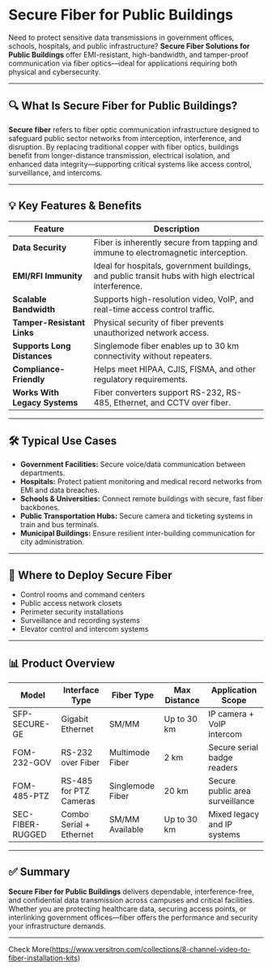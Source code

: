 # Secure Fiber for Public Buildings

Need to protect sensitive data transmissions in government offices, schools, hospitals, and public infrastructure? **Secure Fiber Solutions for Public Buildings** offer EMI-resistant, high-bandwidth, and tamper-proof communication via fiber optics—ideal for applications requiring both physical and cybersecurity.

---

## 🔍 What Is Secure Fiber for Public Buildings?

**Secure fiber** refers to fiber optic communication infrastructure designed to safeguard public sector networks from interception, interference, and disruption. By replacing traditional copper with fiber optics, buildings benefit from longer-distance transmission, electrical isolation, and enhanced data integrity—supporting critical systems like access control, surveillance, and intercoms.

---

## 💡 Key Features & Benefits

| Feature                       | Description                                                                 |
|------------------------------|-----------------------------------------------------------------------------|
| **Data Security**             | Fiber is inherently secure from tapping and immune to electromagnetic interception. |
| **EMI/RFI Immunity**          | Ideal for hospitals, government buildings, and public transit hubs with high electrical interference. |
| **Scalable Bandwidth**        | Supports high-resolution video, VoIP, and real-time access control traffic. |
| **Tamper-Resistant Links**    | Physical security of fiber prevents unauthorized network access.            |
| **Supports Long Distances**   | Singlemode fiber enables up to 30 km connectivity without repeaters.       |
| **Compliance-Friendly**       | Helps meet HIPAA, CJIS, FISMA, and other regulatory requirements.           |
| **Works With Legacy Systems** | Fiber converters support RS-232, RS-485, Ethernet, and CCTV over fiber.     |

---

## 🛠️ Typical Use Cases

- **Government Facilities:** Secure voice/data communication between departments.  
- **Hospitals:** Protect patient monitoring and medical record networks from EMI and data breaches.  
- **Schools & Universities:** Connect remote buildings with secure, fast fiber backbones.  
- **Public Transportation Hubs:** Secure camera and ticketing systems in train and bus terminals.  
- **Municipal Buildings:** Ensure resilient inter-building communication for city administration.

---

## 🛒 Where to Deploy Secure Fiber

- Control rooms and command centers  
- Public access network closets  
- Perimeter security installations  
- Surveillance and recording systems  
- Elevator control and intercom systems

---

## 📊 Product Overview

| Model                 | Interface Type         | Fiber Type       | Max Distance | Application Scope                |
|----------------------|------------------------|------------------|--------------|----------------------------------|
| SFP-SECURE-GE        | Gigabit Ethernet       | SM/MM            | Up to 30 km  | IP camera + VoIP intercom        |
| FOM-232-GOV          | RS-232 over Fiber       | Multimode Fiber  | 2 km         | Secure serial badge readers      |
| FOM-485-PTZ          | RS-485 for PTZ Cameras | Singlemode Fiber | 20 km        | Secure public area surveillance  |
| SEC-FIBER-RUGGED     | Combo Serial + Ethernet| SM/MM Available  | Up to 30 km  | Mixed legacy and IP systems      |

---

## ✅ Summary

**Secure Fiber for Public Buildings** delivers dependable, interference-free, and confidential data transmission across campuses and critical facilities. Whether you are protecting healthcare data, securing access points, or interlinking government offices—fiber offers the performance and security your infrastructure demands.

---

Check More(https://www.versitron.com/collections/8-channel-video-to-fiber-installation-kits)
